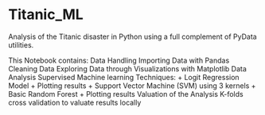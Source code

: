# Titanic_ML
 Analysis of the Titanic disaster in Python using a full complement of PyData utilities. 

This Notebook contains:
Data Handling
Importing Data with Pandas
Cleaning Data
Exploring Data through Visualizations with Matplotlib
Data Analysis
Supervised Machine learning Techniques: + Logit Regression Model + Plotting results + Support Vector Machine (SVM) using 3 kernels + Basic Random Forest + Plotting results
Valuation of the Analysis
K-folds cross validation to valuate results locally

